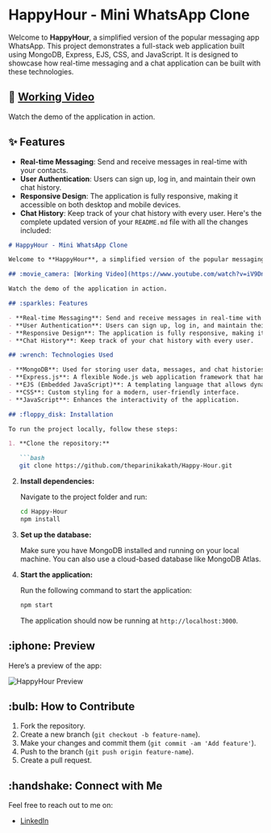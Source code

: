 # HappyHour - Mini WhatsApp Clone

Welcome to **HappyHour**, a simplified version of the popular messaging app WhatsApp. This project demonstrates a full-stack web application built using MongoDB, Express, EJS, CSS, and JavaScript. It is designed to showcase how real-time messaging and a chat application can be built with these technologies.

## :movie_camera: [Working Video](https://www.youtube.com/watch?v=iV9DnONByag)

Watch the demo of the application in action.

## :sparkles: Features

- **Real-time Messaging**: Send and receive messages in real-time with your contacts.
- **User Authentication**: Users can sign up, log in, and maintain their own chat history.
- **Responsive Design**: The application is fully responsive, making it accessible on both desktop and mobile devices.
- **Chat History**: Keep track of your chat history with every user.
Here's the complete updated version of your `README.md` file with all the changes included:

````markdown
# HappyHour - Mini WhatsApp Clone

Welcome to **HappyHour**, a simplified version of the popular messaging app WhatsApp. This project demonstrates a full-stack web application built using MongoDB, Express, EJS, CSS, and JavaScript. It is designed to showcase how real-time messaging and a chat application can be built with these technologies.

## :movie_camera: [Working Video](https://www.youtube.com/watch?v=iV9DnONByag)

Watch the demo of the application in action.

## :sparkles: Features

- **Real-time Messaging**: Send and receive messages in real-time with your contacts.
- **User Authentication**: Users can sign up, log in, and maintain their own chat history.
- **Responsive Design**: The application is fully responsive, making it accessible on both desktop and mobile devices.
- **Chat History**: Keep track of your chat history with every user.

## :wrench: Technologies Used

- **MongoDB**: Used for storing user data, messages, and chat histories.
- **Express.js**: A flexible Node.js web application framework that handles routing and requests.
- **EJS (Embedded JavaScript)**: A templating language that allows dynamic HTML rendering.
- **CSS**: Custom styling for a modern, user-friendly interface.
- **JavaScript**: Enhances the interactivity of the application.

## :floppy_disk: Installation

To run the project locally, follow these steps:

1. **Clone the repository:**

   ```bash
   git clone https://github.com/theparinikakath/Happy-Hour.git
````

2. **Install dependencies:**

   Navigate to the project folder and run:

   ```bash
   cd Happy-Hour
   npm install
   ```

3. **Set up the database:**

   Make sure you have MongoDB installed and running on your local machine. You can also use a cloud-based database like MongoDB Atlas.

4. **Start the application:**

   Run the following command to start the application:

   ```bash
   npm start
   ```

   The application should now be running at `http://localhost:3000`.

## \:iphone: Preview

Here’s a preview of the app:

![HappyHour Preview](https://via.placeholder.com/800x400.png)

## \:bulb: How to Contribute

1. Fork the repository.
2. Create a new branch (`git checkout -b feature-name`).
3. Make your changes and commit them (`git commit -am 'Add feature'`).
4. Push to the branch (`git push origin feature-name`).
5. Create a pull request.

## \:handshake: Connect with Me

Feel free to reach out to me on:

* [LinkedIn](https://www.linkedin.com/in/parinikakath)


